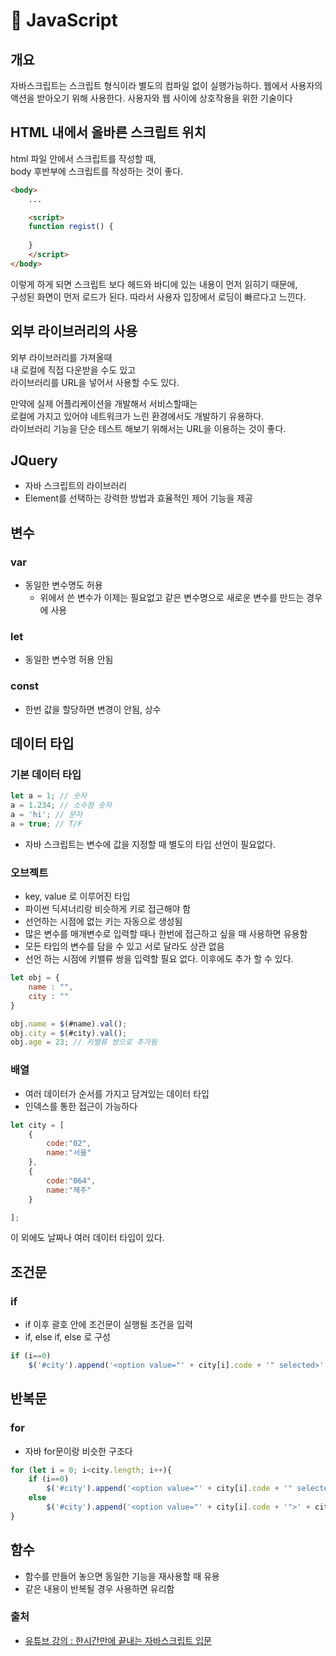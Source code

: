 # :open_book: JavaScript

## 개요

자바스크립트는 스크립트 형식이라 별도의 컴파일 없이 실행가능하다. 웹에서 사용자의 액션을 받아오기 위해 사용한다. 사용자와 웹 사이에 상호작용을 위한 기술이다

## HTML 내에서 올바른 스크립트 위치

html 파일 안에서 스크립트를 작성할 때,  
body 후반부에 스크립트를 작성하는 것이 좋다.

```html
<body>
    ...

    <script>
    function regist() {
        
    }
    </script>
</body>
```

이렇게 하게 되면 스크립트 보다 헤드와 바디에 있는 내용이 먼저 읽히기 때문에,  
구성된 화면이 먼저 로드가 된다. 따라서 사용자 입장에서 로딩이 빠르다고 느낀다.

## 외부 라이브러리의 사용

외부 라이브러리를 가져올때  
내 로컬에 직접 다운받을 수도 있고  
라이브러리를 URL을 넣어서 사용할 수도 있다.

만약에 실제 어플리케이션을 개발해서 서비스할때는  
로컬에 가지고 있어야 네트워크가 느린 환경에서도 개발하기 유용하다.  
라이브러리 기능을 단순 테스트 해보기 위해서는 URL을 이용하는 것이 좋다.

## JQuery

- 자바 스크립트의 라이브러리
- Element를 선택하는 강력한 방법과 효율적인 제어 기능을 제공

## 변수

### var

- 동일한 변수명도 허용
  - 위에서 쓴 변수가 이제는 필요없고 같은 변수명으로 새로운 변수를 만드는 경우에 사용

### let

- 동일한 변수명 허용 안됨

### const

- 한번 값을 할당하면 변경이 안됨, 상수

## 데이터 타입

### 기본 데이터 타입

```javaScript
let a = 1; // 숫자
a = 1.234; // 소수점 숫자
a = 'hi'; // 문자
a = true; // T/F
```

- 자바 스크립트는 변수에 값을 지정할 때 별도의 타입 선언이 필요없다.

### 오브젝트

- key, value 로 이루어진 타입
- 파이썬 딕셔너리랑 비슷하게 키로 접근해야 함
- 선언하는 시점에 없는 키는 자동으로 생성됨
- 많은 변수를 매개변수로 입력할 때나 한번에 접근하고 싶을 때 사용하면 유용함
- 모든 타입의 변수를 담을 수 있고 서로 달라도 상관 없음
- 선언 하는 시점에 키밸류 쌍을 입력할 필요 없다. 이후에도 추가 할 수 있다.

```javaScript
let obj = {
    name : "",
    city : ""
}

obj.name = $(#name).val();
obj.city = $(#city).val();
obj.age = 23; // 키밸류 쌍으로 추가됨
```

### 배열

- 여러 데이터가 순서를 가지고 담겨있는 데이터 타입
- 인덱스를 통한 접근이 가능하다

```javaScript
let city = [
    {
        code:"02",
        name:"서울"
    },
    {
        code:"064",
        name:"제주"
    }

];
```

이 외에도 날짜나 여러 데이터 타입이 있다.

## 조건문

### if

- if 이후 괄호 안에 조건문이 실행될 조건을 입력
- if, else if, else 로 구성

``` javaScript
if (i==0) 
    $('#city').append('<option value="' + city[i].code + '" selected>' + city[i].name + '</option>');
```

## 반복문

### for

- 자바 for문이랑 비슷한 구조다

```javaScript
for (let i = 0; i<city.length; i++){
    if (i==0) 
        $('#city').append('<option value="' + city[i].code + '" selected>' + city[i].name + '</option>');
    else 
        $('#city').append('<option value="' + city[i].code + '">' + city[i].name + '</option>');
}
```

## 함수

- 함수를 만들어 놓으면 동일한 기능을 재사용할 때 유용
- 같은 내용이 반복될 경우 사용하면 유리함

### 출처

- [유튜브 강의 : 한시간만에 끝내는 자바스크립트 입문](https://www.youtube.com/watch?v=hLhHFiwhRfA)
